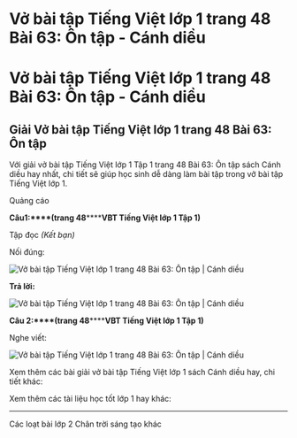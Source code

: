 # Vở bài tập Tiếng Việt lớp 1 trang 48 Bài 63: Ôn tập - Cánh diều

# Vở bài tập Tiếng Việt lớp 1 trang 48 Bài 63: Ôn tập - Cánh diều

## Giải Vở bài tập Tiếng Việt lớp 1 trang 48 Bài 63: Ôn tập

Với giải vở bài tập Tiếng Việt lớp 1 Tập 1 trang 48 Bài 63: Ôn tập sách Cánh diều hay nhất, chi tiết sẽ giúp học sinh dễ dàng làm bài tập trong vở bài tập Tiếng Việt lớp 1.

Quảng cáo

**Câu****1****:****(trang 48********VBT Tiếng Việt lớp 1 Tập 1)**

Tập đọc _(Kết bạn)_

Nối đúng:

![Vở bài tập Tiếng Việt lớp 1 trang 48 Bài 63: Ôn tập | Cánh diều](https://www.vietjack.com/vbt-tieng-viet-1-cd/images/bai-63-on-tap-1.png)

**Trả lời:**

![Vở bài tập Tiếng Việt lớp 1 trang 48 Bài 63: Ôn tập | Cánh diều](https://www.vietjack.com/vbt-tieng-viet-1-cd/images/bai-63-on-tap-4.png)

**Câu 2:****(trang 48********VBT Tiếng Việt lớp 1 Tập 1)**

Nghe viết:

![Vở bài tập Tiếng Việt lớp 1 trang 48 Bài 63: Ôn tập | Cánh diều](https://www.vietjack.com/vbt-tieng-viet-1-cd/images/bai-63-on-tap-3.png)

Xem thêm các bài giải vở bài tập Tiếng Việt lớp 1 sách Cánh diều hay, chi tiết khác:

Xem thêm các tài liệu học tốt lớp 1 hay khác:

* * *

Các loạt bài lớp 2 Chân trời sáng tạo khác
